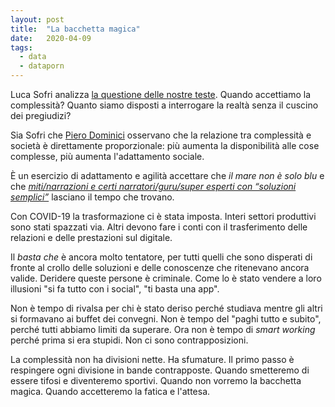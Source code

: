 ```yaml
---
layout: post
title:  "La bacchetta magica"
date:   2020-04-09
tags:
  - data
  - dataporn
---
```


Luca Sofri analizza [la questione delle nostre teste](https://www.wittgenstein.it/2020/04/08/le-nostre-teste-e-amen/). Quando accettiamo la complessità? Quanto siamo disposti a interrogare la realtà senza il cuscino dei pregiudizi?

Sia Sofri che [Piero Dominici](https://pierodominici.nova100.ilsole24ore.com/about/) osservano che la relazione tra complessità e società è direttamente proporzionale: più aumenta la disponibilità alle cose complesse, più aumenta l'adattamento sociale.

È un esercizio di adattamento e agilità accettare che *il mare non è solo blu* e che *[miti/narrazioni e certi narratori/guru/super esperti con “soluzioni semplici”](https://pierodominici.nova100.ilsole24ore.com/2020/04/06/tempi-duri-durissimi-anche-per-il-pensiero/)* lasciano il tempo che trovano.

Con COVID-19 la trasformazione ci è stata imposta. Interi settori produttivi sono stati spazzati via. Altri devono fare i conti con il trasferimento delle relazioni e delle prestazioni sul digitale.

Il *basta che* è ancora molto tentatore, per tutti quelli che sono disperati di fronte al crollo delle soluzioni e delle conoscenze che ritenevano ancora valide. Deridere queste persone è criminale. Come lo è stato vendere a loro illusioni "si fa tutto con i social", "ti basta una app".

Non è tempo di rivalsa per chi è stato deriso perché studiava mentre gli altri si formavano ai buffet dei convegni. Non è tempo del "paghi tutto e subito", perché tutti abbiamo limiti da superare. Ora non è tempo di *smart working* perché prima si era stupidi. Non ci sono contrapposizioni.

La complessità non ha divisioni nette. Ha sfumature. Il primo passo è respingere ogni divisione in bande contrapposte. Quando smetteremo di essere tifosi e diventeremo sportivi. Quando non vorremo la bacchetta magica. Quando accetteremo la fatica e l'attesa.
